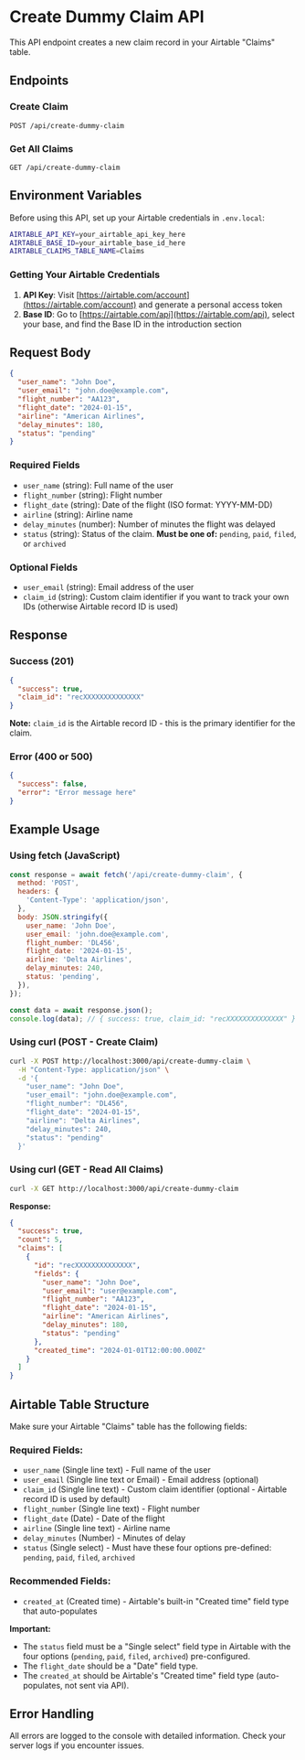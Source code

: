 # Create Dummy Claim API

This API endpoint creates a new claim record in your Airtable "Claims" table.

## Endpoints

### Create Claim
```
POST /api/create-dummy-claim
```

### Get All Claims
```
GET /api/create-dummy-claim
```

## Environment Variables

Before using this API, set up your Airtable credentials in `.env.local`:

```bash
AIRTABLE_API_KEY=your_airtable_api_key_here
AIRTABLE_BASE_ID=your_airtable_base_id_here
AIRTABLE_CLAIMS_TABLE_NAME=Claims
```

### Getting Your Airtable Credentials

1. **API Key**: Visit [https://airtable.com/account](https://airtable.com/account) and generate a personal access token
2. **Base ID**: Go to [https://airtable.com/api](https://airtable.com/api), select your base, and find the Base ID in the introduction section

## Request Body

```json
{
  "user_name": "John Doe",
  "user_email": "john.doe@example.com",
  "flight_number": "AA123",
  "flight_date": "2024-01-15",
  "airline": "American Airlines",
  "delay_minutes": 180,
  "status": "pending"
}
```

### Required Fields

- `user_name` (string): Full name of the user
- `flight_number` (string): Flight number
- `flight_date` (string): Date of the flight (ISO format: YYYY-MM-DD)
- `airline` (string): Airline name
- `delay_minutes` (number): Number of minutes the flight was delayed
- `status` (string): Status of the claim. **Must be one of:** `pending`, `paid`, `filed`, or `archived`

### Optional Fields

- `user_email` (string): Email address of the user
- `claim_id` (string): Custom claim identifier if you want to track your own IDs (otherwise Airtable record ID is used)

## Response

### Success (201)

```json
{
  "success": true,
  "claim_id": "recXXXXXXXXXXXXXX"
}
```

**Note:** `claim_id` is the Airtable record ID - this is the primary identifier for the claim.

### Error (400 or 500)

```json
{
  "success": false,
  "error": "Error message here"
}
```

## Example Usage

### Using fetch (JavaScript)

```javascript
const response = await fetch('/api/create-dummy-claim', {
  method: 'POST',
  headers: {
    'Content-Type': 'application/json',
  },
  body: JSON.stringify({
    user_name: 'John Doe',
    user_email: 'john.doe@example.com',
    flight_number: 'DL456',
    flight_date: '2024-01-15',
    airline: 'Delta Airlines',
    delay_minutes: 240,
    status: 'pending',
  }),
});

const data = await response.json();
console.log(data); // { success: true, claim_id: "recXXXXXXXXXXXXXX" }
```

### Using curl (POST - Create Claim)

```bash
curl -X POST http://localhost:3000/api/create-dummy-claim \
  -H "Content-Type: application/json" \
  -d '{
    "user_name": "John Doe",
    "user_email": "john.doe@example.com",
    "flight_number": "DL456",
    "flight_date": "2024-01-15",
    "airline": "Delta Airlines",
    "delay_minutes": 240,
    "status": "pending"
  }'
```

### Using curl (GET - Read All Claims)

```bash
curl -X GET http://localhost:3000/api/create-dummy-claim
```

**Response:**
```json
{
  "success": true,
  "count": 5,
  "claims": [
    {
      "id": "recXXXXXXXXXXXXXX",
      "fields": {
        "user_name": "John Doe",
        "user_email": "user@example.com",
        "flight_number": "AA123",
        "flight_date": "2024-01-15",
        "airline": "American Airlines",
        "delay_minutes": 180,
        "status": "pending"
      },
      "created_time": "2024-01-01T12:00:00.000Z"
    }
  ]
}
```

## Airtable Table Structure

Make sure your Airtable "Claims" table has the following fields:

### Required Fields:
- `user_name` (Single line text) - Full name of the user
- `user_email` (Single line text or Email) - Email address (optional)
- `claim_id` (Single line text) - Custom claim identifier (optional - Airtable record ID is used by default)
- `flight_number` (Single line text) - Flight number
- `flight_date` (Date) - Date of the flight
- `airline` (Single line text) - Airline name
- `delay_minutes` (Number) - Minutes of delay
- `status` (Single select) - Must have these four options pre-defined: `pending`, `paid`, `filed`, `archived`

### Recommended Fields:
- `created_at` (Created time) - Airtable's built-in "Created time" field type that auto-populates

**Important:** 
- The `status` field must be a "Single select" field type in Airtable with the four options (`pending`, `paid`, `filed`, `archived`) pre-configured.
- The `flight_date` should be a "Date" field type.
- The `created_at` should be Airtable's "Created time" field type (auto-populates, not sent via API).

## Error Handling

All errors are logged to the console with detailed information. Check your server logs if you encounter issues.

